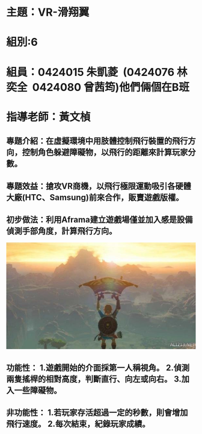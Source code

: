 # 主題：VR-滑翔翼
# 組別:6
# 組員：0424015 朱凱菱  (0424076 林奕全  0424080 曾茜筠)他們倆個在B班
# 指導老師：黃文楨

## 專題介紹：在虛擬環境中用肢體控制飛行裝置的飛行方向，控制角色躲避障礙物，以飛行的距離來計算玩家分數。
## 專題效益：搶攻VR商機，以飛行極限運動吸引各硬體大廠(HTC、Samsung)前來合作，販賣遊戲版權。
## 初步做法：利用Aframa建立遊戲場僅並加入感是設備偵測手部角度，計算飛行方向。

![NKFUST](1234.jpg)

## 功能性： 1.遊戲開始的介面採第一人稱視角。 2.偵測兩隻搖桿的相對高度，判斷直行、向左或向右。 3.加入一些障礙物。
## 非功能性： 1.若玩家存活超過一定的秒數，則會增加飛行速度。 2.每次結束，紀錄玩家成績。
